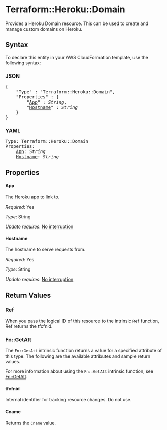 # Terraform::Heroku::Domain

Provides a Heroku Domain resource. This can be used to
create and manage custom domains on Heroku.

## Syntax

To declare this entity in your AWS CloudFormation template, use the following syntax:

### JSON

<pre>
{
    "Type" : "Terraform::Heroku::Domain",
    "Properties" : {
        "<a href="#app" title="App">App</a>" : <i>String</i>,
        "<a href="#hostname" title="Hostname">Hostname</a>" : <i>String</i>
    }
}
</pre>

### YAML

<pre>
Type: Terraform::Heroku::Domain
Properties:
    <a href="#app" title="App">App</a>: <i>String</i>
    <a href="#hostname" title="Hostname">Hostname</a>: <i>String</i>
</pre>

## Properties

#### App

The Heroku app to link to.

_Required_: Yes

_Type_: String

_Update requires_: [No interruption](https://docs.aws.amazon.com/AWSCloudFormation/latest/UserGuide/using-cfn-updating-stacks-update-behaviors.html#update-no-interrupt)

#### Hostname

The hostname to serve requests from.

_Required_: Yes

_Type_: String

_Update requires_: [No interruption](https://docs.aws.amazon.com/AWSCloudFormation/latest/UserGuide/using-cfn-updating-stacks-update-behaviors.html#update-no-interrupt)

## Return Values

### Ref

When you pass the logical ID of this resource to the intrinsic `Ref` function, Ref returns the tfcfnid.

### Fn::GetAtt

The `Fn::GetAtt` intrinsic function returns a value for a specified attribute of this type. The following are the available attributes and sample return values.

For more information about using the `Fn::GetAtt` intrinsic function, see [Fn::GetAtt](https://docs.aws.amazon.com/AWSCloudFormation/latest/UserGuide/intrinsic-function-reference-getatt.html).

#### tfcfnid

Internal identifier for tracking resource changes. Do not use.

#### Cname

Returns the <code>Cname</code> value.

